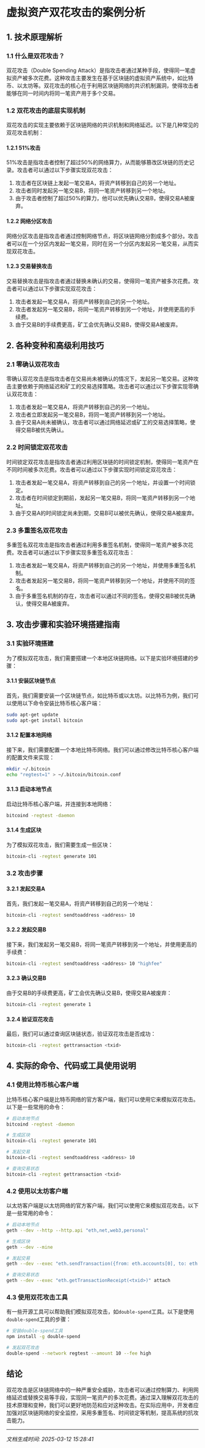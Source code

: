 # 虚拟资产双花攻击的案例分析

## 1. 技术原理解析

### 1.1 什么是双花攻击？
双花攻击（Double Spending Attack）是指攻击者通过某种手段，使得同一笔虚拟资产被多次花费。这种攻击主要发生在基于区块链的虚拟资产系统中，如比特币、以太坊等。双花攻击的核心在于利用区块链网络的共识机制漏洞，使得攻击者能够在同一时间内将同一笔资产用于多个交易。

### 1.2 双花攻击的底层实现机制
双花攻击的实现主要依赖于区块链网络的共识机制和网络延迟。以下是几种常见的双花攻击机制：

#### 1.2.1 51%攻击
51%攻击是指攻击者控制了超过50%的网络算力，从而能够篡改区块链的历史记录。攻击者可以通过以下步骤实现双花攻击：
1. 攻击者在区块链上发起一笔交易A，将资产转移到自己的另一个地址。
2. 攻击者同时发起另一笔交易B，将同一笔资产转移到另一个地址。
3. 由于攻击者控制了超过50%的算力，他可以优先确认交易B，使得交易A被废弃。

#### 1.2.2 网络分区攻击
网络分区攻击是指攻击者通过控制网络节点，将区块链网络分割成多个部分。攻击者可以在一个分区内发起一笔交易，同时在另一个分区内发起另一笔交易，从而实现双花攻击。

#### 1.2.3 交易替换攻击
交易替换攻击是指攻击者通过替换未确认的交易，使得同一笔资产被多次花费。攻击者可以通过以下步骤实现双花攻击：
1. 攻击者发起一笔交易A，将资产转移到自己的另一个地址。
2. 攻击者发起另一笔交易B，将同一笔资产转移到另一个地址，并使用更高的手续费。
3. 由于交易B的手续费更高，矿工会优先确认交易B，使得交易A被废弃。

## 2. 各种变种和高级利用技巧

### 2.1 零确认双花攻击
零确认双花攻击是指攻击者在交易尚未被确认的情况下，发起另一笔交易。这种攻击主要依赖于网络延迟和矿工的交易选择策略。攻击者可以通过以下步骤实现零确认双花攻击：
1. 攻击者发起一笔交易A，将资产转移到自己的另一个地址。
2. 攻击者立即发起另一笔交易B，将同一笔资产转移到另一个地址。
3. 由于交易A尚未被确认，攻击者可以通过网络延迟或矿工的交易选择策略，使得交易B被优先确认。

### 2.2 时间锁定双花攻击
时间锁定双花攻击是指攻击者通过利用区块链的时间锁定机制，使得同一笔资产在不同时间被多次花费。攻击者可以通过以下步骤实现时间锁定双花攻击：
1. 攻击者发起一笔交易A，将资产转移到自己的另一个地址，并设置一个时间锁定。
2. 攻击者在时间锁定到期前，发起另一笔交易B，将同一笔资产转移到另一个地址。
3. 由于交易A的时间锁定尚未到期，交易B可以被优先确认，使得交易A被废弃。

### 2.3 多重签名双花攻击
多重签名双花攻击是指攻击者通过利用多重签名机制，使得同一笔资产被多次花费。攻击者可以通过以下步骤实现多重签名双花攻击：
1. 攻击者发起一笔交易A，将资产转移到自己的另一个地址，并使用多重签名机制。
2. 攻击者发起另一笔交易B，将同一笔资产转移到另一个地址，并使用不同的签名。
3. 由于多重签名机制的存在，攻击者可以通过不同的签名，使得交易B被优先确认，使得交易A被废弃。

## 3. 攻击步骤和实验环境搭建指南

### 3.1 实验环境搭建
为了模拟双花攻击，我们需要搭建一个本地区块链网络。以下是实验环境搭建的步骤：

#### 3.1.1 安装区块链节点
首先，我们需要安装一个区块链节点，如比特币或以太坊。以比特币为例，我们可以使用以下命令安装比特币核心客户端：
```bash
sudo apt-get update
sudo apt-get install bitcoin
```

#### 3.1.2 配置本地网络
接下来，我们需要配置一个本地比特币网络。我们可以通过修改比特币核心客户端的配置文件来实现：
```bash
mkdir ~/.bitcoin
echo "regtest=1" > ~/.bitcoin/bitcoin.conf
```

#### 3.1.3 启动本地节点
启动比特币核心客户端，并连接到本地网络：
```bash
bitcoind -regtest -daemon
```

#### 3.1.4 生成区块
为了模拟双花攻击，我们需要生成一些区块：
```bash
bitcoin-cli -regtest generate 101
```

### 3.2 攻击步骤

#### 3.2.1 发起交易A
首先，我们发起一笔交易A，将资产转移到自己的另一个地址：
```bash
bitcoin-cli -regtest sendtoaddress <address> 10
```

#### 3.2.2 发起交易B
接下来，我们发起另一笔交易B，将同一笔资产转移到另一个地址，并使用更高的手续费：
```bash
bitcoin-cli -regtest sendtoaddress <address> 10 "highfee"
```

#### 3.2.3 确认交易B
由于交易B的手续费更高，矿工会优先确认交易B，使得交易A被废弃：
```bash
bitcoin-cli -regtest generate 1
```

#### 3.2.4 验证双花攻击
最后，我们可以通过查询区块链状态，验证双花攻击是否成功：
```bash
bitcoin-cli -regtest gettransaction <txid>
```

## 4. 实际的命令、代码或工具使用说明

### 4.1 使用比特币核心客户端
比特币核心客户端是比特币网络的官方客户端，我们可以使用它来模拟双花攻击。以下是一些常用的命令：
```bash
# 启动本地节点
bitcoind -regtest -daemon

# 生成区块
bitcoin-cli -regtest generate 101

# 发起交易
bitcoin-cli -regtest sendtoaddress <address> 10

# 查询交易状态
bitcoin-cli -regtest gettransaction <txid>
```

### 4.2 使用以太坊客户端
以太坊客户端是以太坊网络的官方客户端，我们可以使用它来模拟双花攻击。以下是一些常用的命令：
```bash
# 启动本地节点
geth --dev --http --http.api "eth,net,web3,personal"

# 生成区块
geth --dev --mine

# 发起交易
geth --dev --exec "eth.sendTransaction({from: eth.accounts[0], to: eth.accounts[1], value: web3.toWei(10, 'ether')})" attach

# 查询交易状态
geth --dev --exec "eth.getTransactionReceipt(<txid>)" attach
```

### 4.3 使用双花攻击工具
有一些开源工具可以帮助我们模拟双花攻击，如`double-spend`工具。以下是使用`double-spend`工具的步骤：
```bash
# 安装double-spend工具
npm install -g double-spend

# 发起双花攻击
double-spend --network regtest --amount 10 --fee high
```

## 结论
双花攻击是区块链网络中的一种严重安全威胁，攻击者可以通过控制算力、利用网络延迟或替换交易等手段，实现同一笔资产的多次花费。通过深入理解双花攻击的技术原理和变种，我们可以更好地防范和应对这种攻击。在实际应用中，开发者应加强对区块链网络的安全监控，采用多重签名、时间锁定等机制，提高系统的抗攻击能力。

---

*文档生成时间: 2025-03-12 15:28:41*
